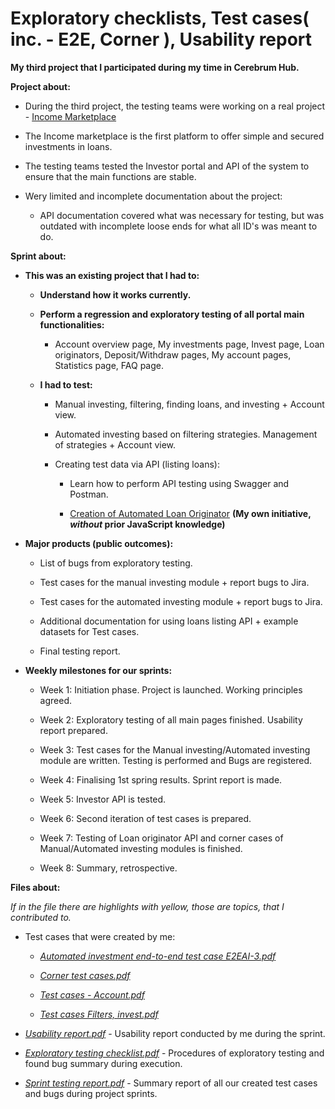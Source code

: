 # Exploratory checklists, Test cases( inc. - E2E, Corner ), Usability report

<b>My third project that I participated during my time in Cerebrum Hub.</b>

<b>Project about:</b>

  - <c>During the third project, the testing teams were working on a real project - [Income Marketplace](https://getincome.com/)
  
  - The Income marketplace is the first platform to offer simple and secured investments in loans.
  
  - The testing teams tested the Investor portal and API of the system to ensure that the main functions are stable. 
  
  - Wery limited and incomplete documentation about the project:
  
    - API documentation covered what was necessary for testing, but was outdated with incomplete loose ends for what all ID's was meant to do.</c>

<b>Sprint about:</b>

  - <b>This was an existing project that I had to:

    - Understand how it works currently.
  
    - Perform a regression and exploratory testing of all portal main functionalities:</b>
  
      - Account overview page, My investments page, Invest page, Loan originators, Deposit/Withdraw pages, My account pages, Statistics page, FAQ page.
      
    - <b>I had to test:</b>
      
      - Manual investing, filtering, finding loans, and investing + Account view.
    
      - Automated investing based on filtering strategies. Management of strategies + Account view.
    
      - Creating test data via API (listing loans):
        
        - Learn how to perform API testing using Swagger and Postman.
        
        - [Creation of Automated Loan Originator](https://github.com/ALejietis96/INC2-Automated-Loan-Originator) <b>(My own initiative, <i>without</i> prior JavaScript knowledge)</b>
      
  - <b>Major products (public outcomes):</b>
  
    - List of bugs from exploratory testing.

    - Test cases for the manual investing module + report bugs to Jira.

    - Test cases for the automated investing module + report bugs to Jira.

    - Additional documentation for using loans listing API + example datasets for Test cases.

    - Final testing report.
    
  - <b>Weekly milestones for our sprints:</b>
  
    - Week 1: Initiation phase. Project is launched. Working principles agreed.

    - Week 2: Exploratory testing of all main pages finished. Usability report prepared. 

    - Week 3: Test cases for the Manual investing/Automated investing module are written. Testing is performed and Bugs are registered.

    - Week 4: Finalising 1st spring results. Sprint report is made.

    - Week 5: Investor API is tested.

    - Week 6: Second iteration of test cases is prepared.

    - Week 7: Testing of Loan originator API and corner cases of Manual/Automated investing modules is finished.

    - Week 8: Summary, retrospective.
  
<b>Files about:</b>

  <i>If in the file there are highlights with yellow, those are topics, that I contributed to.</i>

  - Test cases that were created by me:
  
    - <i>[Automated investment end-to-end test case E2EAI-3.pdf](https://github.com/ALejietis96/INC2-Exploratory-checklists-Test-cases-inc.---E2E-Corner-Usability-report/blob/main/Automated%20investment%20end-to-end%20test%20case%20E2EAI-3.pdf)
    
    - [Corner test cases.pdf](https://github.com/ALejietis96/INC2-Exploratory-checklists-Test-cases-inc.---E2E-Corner-Usability-report/blob/main/Corner%20test%20cases.pdf)
    
    - [Test cases - Account.pdf](https://github.com/ALejietis96/INC2-Exploratory-checklists-Test-cases-inc.---E2E-Corner-Usability-report/blob/main/Test%20cases%20-%20Account.pdf)
    
    - [Test cases Filters, invest.pdf</i>](https://github.com/ALejietis96/INC2-Exploratory-checklists-Test-cases-inc.---E2E-Corner-Usability-report/blob/main/Test%20cases%20Filters%2C%20invest.pdf)
    
  - <i>[Usability report.pdf</i>](https://github.com/ALejietis96/INC2-Exploratory-checklists-Test-cases-inc.---E2E-Corner-Usability-report/blob/main/Usability%20report.pdf) - Usability report conducted by me during the sprint.
  
  - <i>[Exploratory testing checklist.pdf</i>](https://github.com/ALejietis96/INC2-Exploratory-checklists-Test-cases-inc.---E2E-Corner-Usability-report/blob/main/Exploratory%20testing%20checklist.pdf) - Procedures of exploratory testing and found bug summary during execution.
  
  - <i>[Sprint testing report.pdf</i>](https://github.com/ALejietis96/INC2-Exploratory-checklists-Test-cases-inc.---E2E-Corner-Usability-report/blob/main/Sprint%20testing%20report.pdf) - Summary report of all our created test cases and bugs during project sprints.
